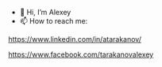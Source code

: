 - 👋 Hi, I’m Alexey
- 📫 How to reach me:

https://www.linkedin.com/in/atarakanov/

https://www.facebook.com/tarakanovalexey
